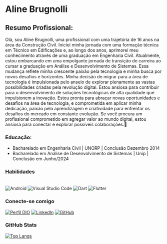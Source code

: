 # Aline Brugnolli


## Resumo Profissional:
Olá, sou Aline Brugnolli, uma profissional com uma trajetória de 16 anos na área da Construção Civil. Iniciei minha jornada com uma formação técnica em Técnico em Edificações e, ao longo dos anos, aprimorei meu conhecimento através de uma graduação em Engenharia Civil.
Atualmente, estou embarcando em uma empolgante jornada de transição de carreira ao cursar a graduação em Análise e Desenvolvimento de Sistemas. Essa mudança reflete minha crescente paixão pela tecnologia e minha busca por novos desafios e horizontes.
Minha decisão de migrar para a área de tecnologia é impulsionada pelo anseio de explorar plenamente as vastas possibilidades criadas pela revolução digital. Estou ansiosa para contribuir para o desenvolvimento de soluções tecnológicas de alta qualidade que impulsionem a inovação.
Estou pronta para abraçar novas oportunidades e desafios na área de tecnologia, e comprometida em aplicar minha dedicação, paixão pela aprendizagem e criatividade para enfrentar os desafios do mercado em constante evolução. Se você procura um profissional comprometido em agregar valor ao mundo digital, estou ansiosa para conectar e explorar possíveis colaborações.🦋

### Educação:

- Bacharelado em Engenharia Civil | UNORP | Conclusão Dezembro 2014
- Bacharelado em Análise de Desenvolvimento de Sistemas | Unip | Conclusão em Junho/2024


### Habilidades



<div style="display: inline_block"><br>
    <img align="center" alt="Android" src="https://img.shields.io/badge/Android-3DDC84?style=for-the-badge&logo=android&logoColor=white" />
    <img align="center" alt="Visual Studio Code" src="https://img.shields.io/badge/Visual_Studio_Code-0078D4?style=for-the-badge&logo=visual%20studio%20code&logoColor=white" />
    <img align="center" alt="Dart" src="https://img.shields.io/badge/Dart-0175C2?style=for-the-badge&logo=dart&logoColor=white" />
    <img align="center" alt="Flutter" src="https://img.shields.io/badge/Flutter-02569B?style=for-the-badge&logo=flutter&logoColor=white" />
    

</dib>



### Conecte-se comigo
[![Perfil DIO](https://img.shields.io/badge/-Meu%20Perfil%20na%20DIO-30A3DC?style=for-the-badge)](https://www.dio.me/users/aline_brugnolli)
[![LinkedIn](https://img.shields.io/badge/-LinkedIn-000?style=for-the-badge&logo=linkedin&logoColor=30A3DC)](https://www.linkedin.com/in/aline-brugnolli)
[![GitHub](https://img.shields.io/badge/GitHub-000?style=for-the-badge&logo=github&logoColor=30A3DC)](https://github.com/alinebrugnolli)

### GitHub Stats
[![Top Langs](https://github-readme-stats.vercel.app/api/top-langs/?username=alinebrugnolli&layout=donut)](https://github.com/alinebrugnolli/github-readme-stats)


